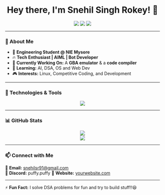 <h1 align="center">Hey there, I'm Snehil Singh Rokey! 👋</h1>
<p align="center">
  <a href="https://github.com/SnehilSinghRokey"><img src="https://img.shields.io/github/followers/SnehilSinghRokey?label=Followers&style=social"></a>
  <a href="https://leetcode.com/u/snehilsr91/"><img src="https://img.shields.io/twitter/follow/your_twitter?style=social"></a>
  <a href="https://www.linkedin.com/in/snehil-singh-rokey-b619862a1?utm_source=share&utm_campaign=share_via&utm_content=profile&utm_medium=android_app"><img src="https://img.shields.io/badge/-LinkedIn-blue?style=flat-square&logo=Linkedin&logoColor=white"></a>
</p>

---

### 🚀 About Me  
- 🏫 **Engineering Student @ NIE Mysore**  
- 🔥 **Tech Enthusiast | AIML | Bot Developer**  
- 🎯 **Currently Working On:** A **GBA emulator** & a **code compiler**  
- 🌱 **Learning:** AI, DSA, OS and Web Dev 
- 🎮 **Interests:** Linux, Competitive Coding, and Development 

---

### 🔧 Technologies & Tools  
<p align="center">
  <img src="https://skillicons.dev/icons?i=java,python,cpp,js,html,css,bash,linux,github,vscode" />
</p>

---

### 📊 GitHub Stats  
<p align="center">
  <img src="https://github-readme-stats.vercel.app/api?username=SnehilSinghRokey&show_icons=true&theme=radical&count_private=true" />
  <br>
  <img src="https://github-readme-streak-stats.herokuapp.com/?user=SnehilSinghRokey&theme=radical" />
</p>

---

### 📫 Connect with Me  
📩 **Email:** snehilsr91@gmail.com  
💬 **Discord:** puffy.puffy
🔗 **Website:** [yourwebsite.com](https://yourwebsite.com)  

---

⚡ **Fun Fact:** I solve DSA problems for fun and try to build stuff!!😆  
